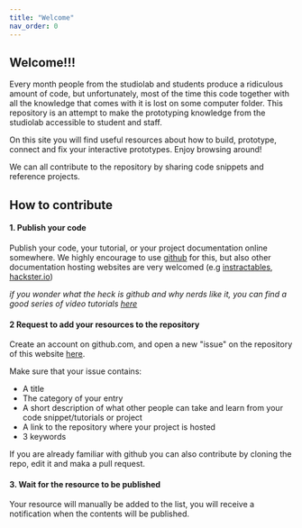 ```yaml
---
title: "Welcome"
nav_order: 0
---
```


## Welcome!!!

Every month people from the studiolab and students produce a ridiculous amount of code, but unfortunately, most of the time this code together with all the knowledge that comes with it is lost on some computer folder.
This repository is an attempt to make the prototyping knowledge from the studiolab accessible to student and staff.

On this site you will find useful resources about how to build, prototype, connect and fix your interactive prototypes.
Enjoy browsing around!

We can all contribute to the repository by sharing code snippets and reference projects.

## How to contribute

#### 1. Publish your code
Publish your code, your tutorial, or your project documentation online somewhere. We highly encourage to use [github](https://github.com/) for this, but also other documentation hosting websites are very welcomed (e.g [instractables](https://www.instructables.com/), [hackster.io](https://www.hackster.io/))

_if you wonder what the heck is github and why nerds like it, you can find a good series of video tutorials [here](https://www.youtube.com/playlist?list=PLRqwX-V7Uu6ZF9C0YMKuns9sLDzK6zoiV)_

#### 2 Request to add your resources to the repository
Create an account on github.com, and open a new "issue" on the repository of this website [here](https://github.com/id-studiolab/cookbook/issues).

Make sure that your issue contains:
  - A title
  - The category of your entry
  - A short description of what other people can take and learn from your code snippet/tutorials or project
  - A link to the repository where your project is hosted
  - 3 keywords

If you are already familiar with github you can also contribute by cloning the repo, edit it and maka a pull request.

#### 3. Wait for the resource to be published
Your resource will manually be added to the list, you will receive a notification when the contents will be published.
